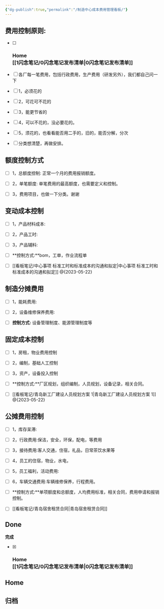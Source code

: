```yaml
---
{"dg-publish":true,"permalink":"/制造中心成本费用管理看板/"}
---
```



## 费用控制原则:

- [ ] ### Home<br>[[1闪念笔记/0闪念笔记发布清单\|0闪念笔记发布清单]]
- [ ] 各厂每一笔费用，包括行政费用，生产费用（研发另外），我们都自己问一下
- [ ] 1，必须花的
- [ ] 2，可花可不花的
- [ ] 3，能更节省的
- [ ] 4，可以不花的，没必要花的。
- [ ] 5，须花的，也看看能否用二手的，旧的，能否分解，分次
- [ ] 分类想清楚，再做安排。


## 额度控制方式

- [ ] 1，总额度控制: 正常一个月的费用报销额度。
- [ ] 2，单笔额度: 单笔费用的最高额度，也需要定义和控制。
- [ ] 3，费用项目，也做一下分类。谢谢


## 变动成本控制

- [ ] 1，产品材料成本:
- [ ] 2，产品工时:
- [ ] 3，产品辅料:
- [ ] **控制方式:**bom，工单，作业流程单
- [ ] [[看板笔记/中心事项  标准工时和标准成本的沟通和拟定\|中心事项  标准工时和标准成本的沟通和拟定]] @{2023-05-22}


## 制造分摊费用

- [ ] 1，能耗费用:
- [ ] 2，设备维修保养费用:
- [ ] **控制方式:** 设备管理制度、能源管理制度等


## 固定成本控制

- [ ] 1，房租，物业费用控制
- [ ] 2，编制，基础人工控制
- [ ] 3，资产，设备投入控制
- [ ] **控制方式:**厂区规划，组织编制，人员规划，设备记录，相关合同。
- [ ] [[看板笔记/青岛新工厂建设人员规划方案 1\|青岛新工厂建设人员规划方案 1]] @{2023-05-22}


## 公摊费用控制

- [ ] 1，库存呆滞:
- [ ] 2，行政费用:保洁，安全，环保，配电，等费用
- [ ] 3，接待费用:客人交通，住宿，礼品，日常茶饮水果等
- [ ] 4，员工的住宿，物业，水电，
- [ ] 5，员工福利，活动费用:
- [ ] 6，车辆交通费用:车辆维修保养，行程费用。
- [ ] **控制方式:**单项额度和总额度，人均费用标准，相关合同，费用申请和报销控制。
- [ ] [[看板笔记/青岛宿舍租赁合同\|青岛宿舍租赁合同]]


## Done

**完成**
- [x] ### Home<br>[[1闪念笔记/0闪念笔记发布清单\|0闪念笔记发布清单]]


## Home



## 归档





